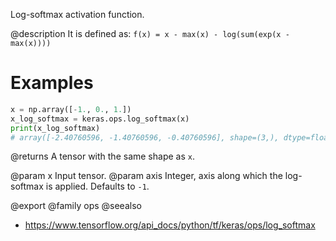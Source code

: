 Log-softmax activation function.

@description
It is defined as:
`f(x) = x - max(x) - log(sum(exp(x - max(x))))`

# Examples
```python
x = np.array([-1., 0., 1.])
x_log_softmax = keras.ops.log_softmax(x)
print(x_log_softmax)
# array([-2.40760596, -1.40760596, -0.40760596], shape=(3,), dtype=float64)
```

@returns
A tensor with the same shape as `x`.

@param x Input tensor.
@param axis Integer, axis along which the log-softmax is applied.
    Defaults to `-1`.

@export
@family ops
@seealso
+ <https://www.tensorflow.org/api_docs/python/tf/keras/ops/log_softmax>
